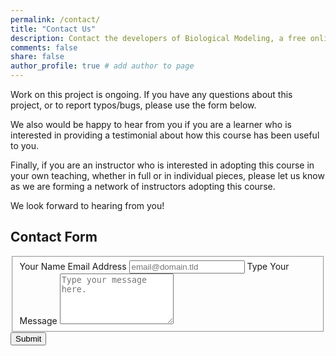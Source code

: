 ```yaml
---
permalink: /contact/
title: "Contact Us"
description: Contact the developers of Biological Modeling, a free online course.
comments: false
share: false
author_profile: true # add author to page
---
```


Work on this project is ongoing. If you have any questions about this project, or to report typos/bugs, please use the form below.

We also would be happy to hear from you if you are a learner who is interested in providing a testimonial about how this course has been useful to you.

Finally, if you are an instructor who is interested in adopting this course in your own teaching, whether in full or in individual pieces, please let us know as we are forming a network of instructors adopting this course.

We look forward to hearing from you!

## Contact Form

<form id="fs-frm" name="simple-contact-form" accept-charset="utf-8" action="https://formspree.io/mwkrayyn" method="post">
  <fieldset id="fs-frm-inputs">
    <label for="full-name">Your Name</label>
    <label for="email-address">Email Address</label>
    <input type="email" name="_replyto" id="email-address" placeholder="email@domain.tld" required="">
    <label for="message">Type Your Message</label>
    <textarea rows="5" name="message" id="message" placeholder="Type your message here." required=""></textarea>
    <input type="hidden" name="_subject" id="email-subject" value="Contact Form Submission">
  </fieldset>
  <input type="submit" value="Submit">
</form>
